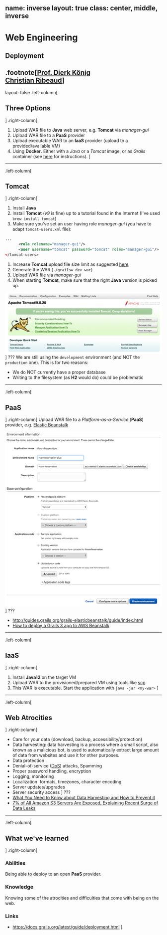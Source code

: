 name: inverse
layout: true
class: center, middle, inverse
---
# Web Engineering
## Deployment

.footnote[<a href="mailto:dierk.koenig@fhnw.ch">Prof. Dierk König</a><br /><a href="mailto:christian.ribeaud@fhnw.ch">Christian Ribeaud</a>]
---
layout: false
.left-column[
  ## Three Options
]
.right-column[
1. Upload WAR file to **Java** web server, e.g. **Tomcat** via _manager-gui_
1. Upload WAR file to a **PaaS** provider
1. Upload executable WAR to an **IaaS** provider (upload to a provided/available VM)
1. Using **Docker**. Either with a _Java_ or a _Tomcat_ image, or as _Grails_ container (see [here](https://guides.grails.org/grails-as-docker-container/guide/index.html) for instructions).
]
---
.left-column[
  ## Tomcat
]
.right-column[
1. Install **Java**
1. Install **Tomcat** (_v9_ is fine) up to a tutorial found in the Internet (I've used `brew install tomcat`)
1. Make sure you've set an user having role _manager-gui_ (you have to adapt `tomcat-users.xml` file):
```xml
...
      <role rolename="manager-gui"/>
      <user username="tomcat" password="tomcat" roles="manager-gui"/>
</tomcat-users>
```
1. Increase **Tomcat** upload file size limit as suggested [here](https://tecadmin.net/increase-tomcat-upload-file-size-limit/)
1. Generate the WAR (`./grailsw dev war`)
1. Upload WAR file via _manager-gui_
1. When starting **Tomcat**, make sure that the right **Java** version is picked up.

![fh_tomcat](tomcat.png "Tomcat")
]
???
We are still using the `development` environment (and NOT the `production` one). This is for two reasons:
- We do NOT currently have a proper database
- Writing to the filesystem (as **H2** would do) could be problematic
---
.left-column[
  ## PaaS
]
.right-column[
Upload WAR file to a _Platform-as-a-Service_ (**PaaS**) provider, e.g. [Elastic Beanstalk](https://aws.amazon.com/elasticbeanstalk/)

![fh_beanstalk](beanstalk.png "Elastic Beanstalk")
]
???
- http://guides.grails.org/grails-elasticbeanstalk/guide/index.html
- [How to deploy a Grails 3 app to AWS Beanstalk](https://medium.com/agorapulse-stories/how-to-deploy-grails-3-app-to-aws-elastic-beanstalk-with-gradle-and-travis-318d084c0f7d)
---
.left-column[
  ## IaaS
]
.right-column[
1. Install **Java12** on the target VM
1. Upload WAR to the provisioned/prepared VM using tools like [scp](https://en.wikipedia.org/wiki/Secure_copy)
1. This WAR is executable. Start the application with `java -jar <my-war>`
]
---
.left-column[
  ## Web Atrocities
]
.right-column[
- Care for your data (download, backup, accessibility/protection)
- Data harvesting: data harvesting is a process where a small script, also known as a malicious bot, is used to automatically extract large amount of data from websites and use it for other purposes.
- Data protection
- Denial-of-service ([DoS](https://en.wikipedia.org/wiki/Denial-of-service_attack)) attacks, Spamming
- Proper password handling, encryption
- Logging, monitoring
- Localization  formats, timezones, character encoding
- Server updates/upgrades
- Server security access
]
???
- [What You Need to Know about Data Harvesting and How to Prevent it](https://blog.caspio.com/what-you-need-to-know-about-data-harvesting-and-how-to-prevent-it/)
- [7% of All Amazon S3 Servers Are Exposed, Explaining Recent Surge of Data Leaks](https://www.bleepingcomputer.com/news/security/7-percent-of-all-amazon-s3-servers-are-exposed-explaining-recent-surge-of-data-leaks/)
---
.left-column[
## What we've learned
]
.right-column[
### Abilities

Being able to deploy to an open **PaaS** provider.

### Knowledge

Knowing some of the atrocities and difficulties that come
with being on the web.

### Links
- https://docs.grails.org/latest/guide/deployment.html
]

